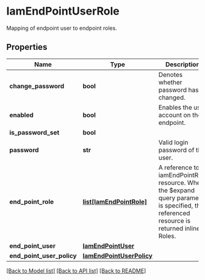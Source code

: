 # IamEndPointUserRole

Mapping of endpoint user to endpoint roles. 
## Properties
Name | Type | Description | Notes
------------ | ------------- | ------------- | -------------
**change_password** | **bool** | Denotes whether password has changed.   | [optional] [readonly] 
**enabled** | **bool** | Enables the user account on the endpoint.   | [optional] 
**is_password_set** | **bool** |  | [optional] 
**password** | **str** | Valid login password of the user.    | [optional] 
**end_point_role** | [**list[IamEndPointRole]**](IamEndPointRole.md) | A reference to a iamEndPointRole resource. When the $expand query parameter is specified, the referenced resource is returned inline. Roles.  | [optional] 
**end_point_user** | [**IamEndPointUser**](.md) |  | [optional] 
**end_point_user_policy** | [**IamEndPointUserPolicy**](.md) |  | [optional] 

[[Back to Model list]](../README.md#documentation-for-models) [[Back to API list]](../README.md#documentation-for-api-endpoints) [[Back to README]](../README.md)



